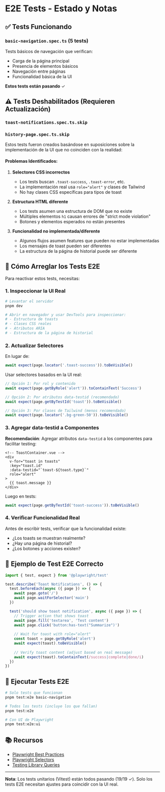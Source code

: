 # E2E Tests - Estado y Notas

## ✅ Tests Funcionando

### `basic-navigation.spec.ts` (5 tests)
Tests básicos de navegación que verifican:
- Carga de la página principal
- Presencia de elementos básicos
- Navegación entre páginas
- Funcionalidad básica de la UI

**Estos tests están pasando** ✓

## ⚠️ Tests Deshabilitados (Requieren Actualización)

### `toast-notifications.spec.ts.skip`
### `history-page.spec.ts.skip`

Estos tests fueron creados basándose en suposiciones sobre la implementación de la UI que no coinciden con la realidad:

#### Problemas Identificados:

1. **Selectores CSS incorrectos**
   - Los tests buscan `.toast-success`, `.toast-error`, etc.
   - La implementación real usa `role="alert"` y clases de Tailwind
   - No hay clases CSS específicas para tipos de toast

2. **Estructura HTML diferente**
   - Los tests asumen una estructura de DOM que no existe
   - Múltiples elementos `h1` causan errores de "strict mode violation"
   - Botones y elementos esperados no están presentes

3. **Funcionalidad no implementada/diferente**
   - Algunos flujos asumen features que pueden no estar implementadas
   - Los mensajes de toast pueden ser diferentes
   - La estructura de la página de historial puede ser diferente

## 🔧 Cómo Arreglar los Tests E2E

Para reactivar estos tests, necesitas:

### 1. Inspeccionar la UI Real

```bash
# Levantar el servidor
pnpm dev

# Abrir en navegador y usar DevTools para inspeccionar:
# - Estructura de toasts
# - Clases CSS reales
# - Atributos ARIA
# - Estructura de la página de historial
```

### 2. Actualizar Selectores

En lugar de:
```typescript
await expect(page.locator('.toast-success')).toBeVisible()
```

Usar selectores basados en la UI real:
```typescript
// Opción 1: Por rol y contenido
await expect(page.getByRole('alert')).toContainText('Success')

// Opción 2: Por atributos data-testid (recomendado)
await expect(page.getByTestId('toast')).toBeVisible()

// Opción 3: Por clases de Tailwind (menos recomendado)
await expect(page.locator('.bg-green-50')).toBeVisible()
```

### 3. Agregar data-testid a Componentes

**Recomendación**: Agregar atributos `data-testid` a los componentes para facilitar testing:

```vue
<!-- ToastContainer.vue -->
<div
  v-for="toast in toasts"
  :key="toast.id"
  :data-testid="`toast-${toast.type}`"
  role="alert"
>
  {{ toast.message }}
</div>
```

Luego en tests:
```typescript
await expect(page.getByTestId('toast-success')).toBeVisible()
```

### 4. Verificar Funcionalidad Real

Antes de escribir tests, verificar que la funcionalidad existe:
- ¿Los toasts se muestran realmente?
- ¿Hay una página de historial?
- ¿Los botones y acciones existen?

## 📝 Ejemplo de Test E2E Correcto

```typescript
import { test, expect } from '@playwright/test'

test.describe('Toast Notifications', () => {
  test.beforeEach(async ({ page }) => {
    await page.goto('/')
    await page.waitForSelector('main')
  })

  test('should show toast notification', async ({ page }) => {
    // Trigger action that shows toast
    await page.fill('textarea', 'Test content')
    await page.click('button:has-text("Summarize")')
    
    // Wait for toast with role="alert"
    const toast = page.getByRole('alert')
    await expect(toast).toBeVisible()
    
    // Verify toast content (adjust based on real message)
    await expect(toast).toContainText(/success|complete|done/i)
  })
})
```

## 🚀 Ejecutar Tests E2E

```bash
# Solo tests que funcionan
pnpm test:e2e basic-navigation

# Todos los tests (incluye los que fallan)
pnpm test:e2e

# Con UI de Playwright
pnpm test:e2e:ui
```

## 📚 Recursos

- [Playwright Best Practices](https://playwright.dev/docs/best-practices)
- [Playwright Selectors](https://playwright.dev/docs/selectors)
- [Testing Library Queries](https://testing-library.com/docs/queries/about)

---

**Nota**: Los tests unitarios (Vitest) están todos pasando (19/19 ✓). Solo los tests E2E necesitan ajustes para coincidir con la UI real.
